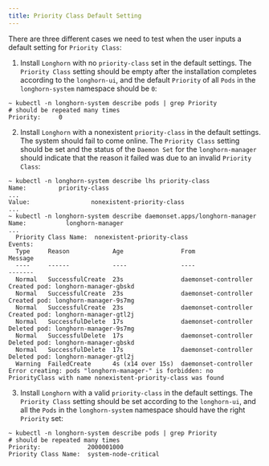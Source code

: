 ```yaml
---
title: Priority Class Default Setting
---
```

There are three different cases we need to test when the user inputs a default setting for `Priority Class`:
1. Install `Longhorn` with no `priority-class` set in the default settings. The `Priority Class` setting should be empty after the installation completes according to the `longhorn-ui`, and the default `Priority` of all `Pods` in the `longhorn-system` namespace should be `0`:
```
~ kubectl -n longhorn-system describe pods | grep Priority
# should be repeated many times
Priority:     0
```
2. Install `Longhorn` with a nonexistent `priority-class` in the default settings. The system should fail to come online. The `Priority Class` setting should be set and the status of the `Daemon Set` for the `longhorn-manager` should indicate that the reason it failed was due to an invalid `Priority Class`:
```
~ kubectl -n longhorn-system describe lhs priority-class
Name:         priority-class
...
Value:                 nonexistent-priority-class
...
~ kubectl -n longhorn-system describe daemonset.apps/longhorn-manager
Name:           longhorn-manager
...
  Priority Class Name:  nonexistent-priority-class
Events:
  Type     Reason            Age                From                  Message
  ----     ------            ----               ----                  -------
  Normal   SuccessfulCreate  23s                daemonset-controller  Created pod: longhorn-manager-gbskd
  Normal   SuccessfulCreate  23s                daemonset-controller  Created pod: longhorn-manager-9s7mg
  Normal   SuccessfulCreate  23s                daemonset-controller  Created pod: longhorn-manager-gtl2j
  Normal   SuccessfulDelete  17s                daemonset-controller  Deleted pod: longhorn-manager-9s7mg
  Normal   SuccessfulDelete  17s                daemonset-controller  Deleted pod: longhorn-manager-gbskd
  Normal   SuccessfulDelete  17s                daemonset-controller  Deleted pod: longhorn-manager-gtl2j
  Warning  FailedCreate      4s (x14 over 15s)  daemonset-controller  Error creating: pods "longhorn-manager-" is forbidden: no PriorityClass with name nonexistent-priority-class was found
```
3. Install `Longhorn` with a valid `priority-class` in the default settings. The `Priority Class` setting should be set according to the `longhorn-ui`, and all the `Pods` in the `longhorn-system` namespace should have the right `Priority` set:
```
~ kubectl -n longhorn-system describe pods | grep Priority
# should be repeated many times
Priority:             2000001000
Priority Class Name:  system-node-critical
